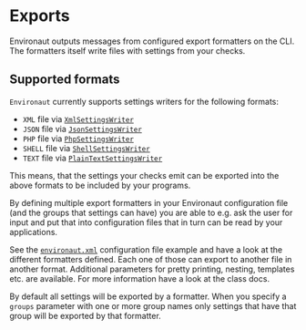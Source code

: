 # Exports

Environaut outputs messages from configured export formatters on the CLI. The
formatters itself write files with settings from your checks.

## Supported formats

`Environaut` currently supports settings writers for the following formats:

- `XML` file via [`XmlSettingsWriter`](../src/Environaut/Export/Formatter/XmlSettingsWriter.php)
- `JSON` file via [`JsonSettingsWriter`](../src/Environaut/Export/Formatter/JsonSettingsWriter.php)
- `PHP` file via [`PhpSettingsWriter`](../src/Environaut/Export/Formatter/PhpSettingsWriter.php)
- `SHELL` file via [`ShellSettingsWriter`](../src/Environaut/Export/Formatter/ShellSettingsWriter.php)
- `TEXT` file via [`PlainTextSettingsWriter`](../src/Environaut/Export/Formatter/PlainTextSettingsWriter.php)

This means, that the settings your checks emit can be exported into the above
formats to be included by your programs.

By defining multiple export formatters in your Environaut configuration file (and
the groups that settings can have) you are able to e.g. ask the user for input and
put that into configuration files that in turn can be read by your applications.

See the [`environaut.xml`](../environaut.xml#L43) configuration file example and
have a look at the different formatters defined. Each one of those can export to
another file in another format. Additional parameters for pretty printing, nesting,
templates etc. are available. For more information have a look at the class docs.

By default all settings will be exported by a formatter. When you specify a `groups`
parameter with one or more group names only settings that have that group will be
exported by that formatter.
